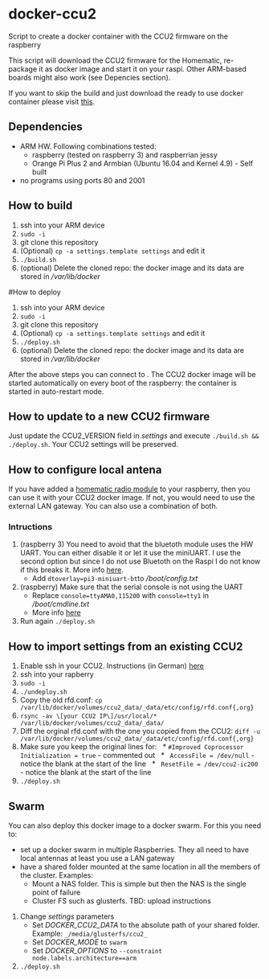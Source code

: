 # docker-ccu2
Script to create a docker container with the CCU2 firmware on the raspberry

This script will download the CCU2 firmware for the Homematic, re-package it as docker image and start it on your raspi. Other ARM-based boards might also work (see Depencies section).

If you want to skip the build and just download the ready to use docker container please visit [this](https://hub.docker.com/r/angelnu/ccu2/).

## Dependencies

* ARM HW. Following combinations tested:
  * raspberry (tested on raspberry 3) and raspberrian jessy
  * Orange Pi Plus 2 and Armbian (Ubuntu 16.04 and Kernel 4.9) - Self built
* no programs using ports 80 and 2001

## How to build
1. ssh into your ARM device
2. `sudo -i`
3. git clone this repository
4. (Optional) `cp -a settings.template settings` and edit it
5. `./build.sh`
6. (optional) Delete the cloned repo: the docker image and its data are stored in _/var/lib/docker_

#How to deploy
1. ssh into your ARM device
2. `sudo -i`
3. git clone this repository
4. (Optional) `cp -a settings.template settings` and edit it
5. `./deploy.sh`
6. (optional) Delete the cloned repo: the docker image and its data are stored in _/var/lib/docker_

After the above steps you can connect to <IP address of your raspberry>. The CCU2 docker image will be started automatically on every boot of the raspberry: the container is started in auto-restart mode.

## How to update to a new CCU2 firmware
Just update the CCU2_VERSION field in _settings_ and execute `./build.sh && ./deploy.sh`. Your CCU2 settings will be preserved.

## How to configure local antena
If you have added a [homematic radio module](http://www.elv.de/homematic-funkmodul-fuer-raspberry-pi-bausatz.html) to your raspberry, then you can use it with your CCU2 docker image. If not, you would need to use the external LAN gateway. You can also use a combination of both.

### Intructions
1. (raspberry 3) You need to avoid that the bluetoth module uses the HW UART. You can either disable it or let it use the miniUART. I use the second option but since I do not use Bluetoth on the Raspi I do not know if this breaks it. More info [here](http://raspberrypi.stackexchange.com/questions/45570/how-do-i-make-serial-work-on-the-raspberry-pi3).
   * Add `dtoverlay=pi3-miniuart-bt`to _/boot/config.txt_
2. (raspberry) Make sure that the serial console is not using the UART
   * Replace `console=ttyAMA0,115200` with `console=tty1` in _/boot/cmdline.txt_
   * More info [here](http://raspberrypihobbyist.blogspot.de/2012/08/raspberry-pi-serial-port.html)
4. Run again `./deploy.sh`

## How to import settings from an existing CCU2
1. Enable ssh in your CCU2. Instructions (in German) [here](https://www.homematic-inside.de/tecbase/homematic/generell/item/zugriff-auf-das-dateisystem-der-ccu-2)
2. ssh into your rapberry
3. `sudo -i`
4. `./undeploy.sh`
5. Copy the old rfd.conf: `cp /var/lib/docker/volumes/ccu2_data/_data/etc/config/rfd.conf{,org}`
6. `rsync -av \[your CCU2 IP\]/usr/local/*  /var/lib/docker/volumes/ccu2_data/_data/`
7. Diff the orginal rfd.conf with the one you copied from the CCU2: `diff -u /var/lib/docker/volumes/ccu2_data/_data/etc/config/rfd.conf{,org}`
8. Make sure you keep the original lines for:
   * `#Improved Coprocessor Initialization = true` - commented out
   * ` AccessFile = /dev/null` - notice the blank at the start of the line
   * ` ResetFile = /dev/ccu2-ic200` - notice the blank at the start of the line
9. `./deploy.sh`

## Swarm
You can also deploy this docker image to a docker swarm. For this you need to:
* set up a docker swarm in multiple Raspberries. They all need to have local antennas at least you use a LAN gateway
* have a shared folder mounted at the same location in all the members of the cluster. Examples:
  * Mount a NAS folder. This is simple but then the NAS is the single point of failure
  * Cluster FS such as glusterfs. TBD: upload instructions

1. Change _settings_ parameters
   * Set _DOCKER_CCU2_DATA_ to the absolute path of your shared folder. Example: `_/media/glusterfs/ccu2_`
   * Set _DOCKER_MODE_ to `swarm`
   * Set _DOCKER_OPTIONS_ to `--constraint node.labels.architecture==arm`
2. `./deploy.sh`
